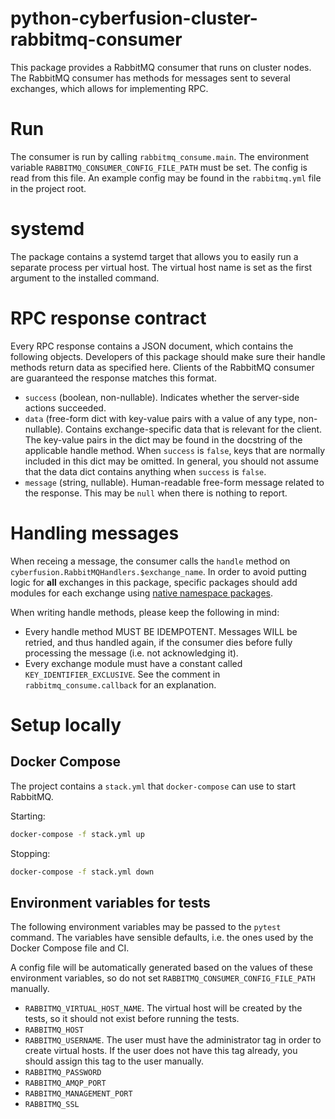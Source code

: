 # python-cyberfusion-cluster-rabbitmq-consumer

This package provides a RabbitMQ consumer that runs on cluster nodes. The RabbitMQ consumer has methods for messages sent to several exchanges, which allows for implementing RPC.

# Run

The consumer is run by calling `rabbitmq_consume.main`. The environment variable `RABBITMQ_CONSUMER_CONFIG_FILE_PATH` must be set. The config is read from this file. An example config may be found in the `rabbitmq.yml` file in the project root.

# systemd

The package contains a systemd target that allows you to easily run a separate process per virtual host. The virtual host name is set as the first argument to the installed command.

# RPC response contract

Every RPC response contains a JSON document, which contains the following objects. Developers of this package should make sure their handle methods return data as specified here. Clients of the RabbitMQ consumer are guaranteed the response matches this format.

* `success` (boolean, non-nullable). Indicates whether the server-side actions succeeded.
* `data` (free-form dict with key-value pairs with a value of any type, non-nullable). Contains exchange-specific data that is relevant for the client. The key-value pairs in the dict may be found in the docstring of the applicable handle method. When `success` is `false`, keys that are normally included in this dict may be omitted. In general, you should not assume that the data dict contains anything when `success` is `false`.
* `message` (string, nullable). Human-readable free-form message related to the response. This may be `null` when there is nothing to report.

# Handling messages

When receing a message, the consumer calls the `handle` method on `cyberfusion.RabbitMQHandlers.$exchange_name`. In order to avoid putting logic for **all** exchanges in this package, specific packages should add modules for each exchange using [native namespace packages](https://packaging.python.org/en/latest/guides/packaging-namespace-packages/#native-namespace-packages).

When writing handle methods, please keep the following in mind:

* Every handle method MUST BE IDEMPOTENT. Messages WILL be retried, and thus handled again, if the consumer dies before fully processing the message (i.e. not acknowledging it).
* Every exchange module must have a constant called `KEY_IDENTIFIER_EXCLUSIVE`. See the comment in `rabbitmq_consume.callback` for an explanation.

# Setup locally

## Docker Compose

The project contains a `stack.yml` that `docker-compose` can use to start RabbitMQ.

Starting:

```bash
docker-compose -f stack.yml up
```

Stopping:

```bash
docker-compose -f stack.yml down
```

## Environment variables for tests

The following environment variables may be passed to the `pytest` command. The variables have sensible defaults, i.e. the ones used by the Docker Compose file and CI.

A config file will be automatically generated based on the values of these environment variables, so do not set `RABBITMQ_CONSUMER_CONFIG_FILE_PATH` manually.

* `RABBITMQ_VIRTUAL_HOST_NAME`. The virtual host will be created by the tests, so it should not exist before running the tests.
* `RABBITMQ_HOST`
* `RABBITMQ_USERNAME`. The user must have the administrator tag in order to create virtual hosts. If the user does not have this tag already, you should assign this tag to the user manually.
* `RABBITMQ_PASSWORD`
* `RABBITMQ_AMQP_PORT`
* `RABBITMQ_MANAGEMENT_PORT`
* `RABBITMQ_SSL`
